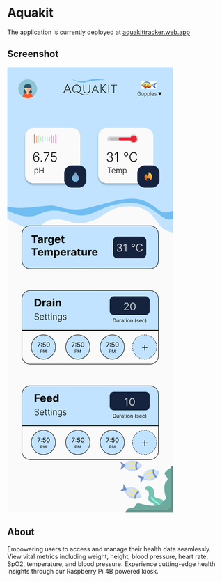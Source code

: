 # Aquakit
The application is currently deployed at [aquakittracker.web.app](https://aquakittracker.web.app/)

## Screenshot

![alt text](https://github.com/pyTimK/aquakit/blob/main/public/images/screenshot.png)

## About
Empowering users to access and manage their health data seamlessly. View vital metrics including weight, height, blood pressure, heart rate, SpO2, temperature, and blood pressure. Experience cutting-edge health insights through our Raspberry Pi 4B powered kiosk.
